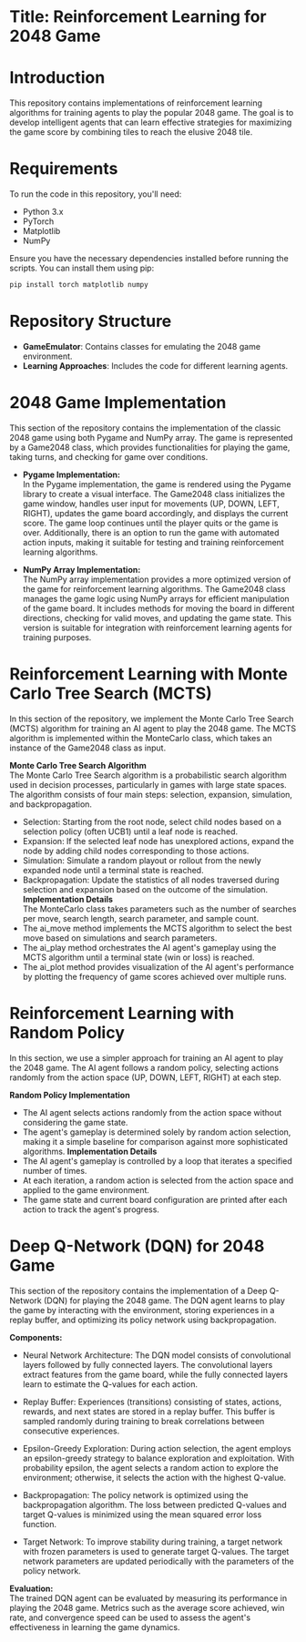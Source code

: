 # **Title: Reinforcement Learning for 2048 Game**

# Introduction
This repository contains implementations of reinforcement learning algorithms for training agents to play the popular 2048 game. The goal is to develop intelligent agents that can learn effective strategies for maximizing the game score by combining tiles to reach the elusive 2048 tile.

# Requirements
To run the code in this repository, you'll need:

- Python 3.x
- PyTorch
- Matplotlib
- NumPy

Ensure you have the necessary dependencies installed before running the scripts. You can install them using pip:

```bash
pip install torch matplotlib numpy
```

# Repository Structure
- **GameEmulator**: Contains classes for emulating the 2048 game environment.
- **Learning Approaches**: Includes the code for different learning agents.

# 2048 Game Implementation
This section of the repository contains the implementation of the classic 2048 game using both Pygame and NumPy array. The game is represented by a Game2048 class, which provides functionalities for playing the game, taking turns, and checking for game over conditions.

- **Pygame Implementation:**<br>
In the Pygame implementation, the game is rendered using the Pygame library to create a visual interface. The Game2048 class initializes the game window, handles user input for movements (UP, DOWN, LEFT, RIGHT), updates the game board accordingly, and displays the current score. The game loop continues until the player quits or the game is over. Additionally, there is an option to run the game with automated action inputs, making it suitable for testing and training reinforcement learning algorithms.

- **NumPy Array Implementation:**<br>
The NumPy array implementation provides a more optimized version of the game for reinforcement learning algorithms. The Game2048 class manages the game logic using NumPy arrays for efficient manipulation of the game board. It includes methods for moving the board in different directions, checking for valid moves, and updating the game state. This version is suitable for integration with reinforcement learning agents for training purposes.

# Reinforcement Learning with Monte Carlo Tree Search (MCTS)
In this section of the repository, we implement the Monte Carlo Tree Search (MCTS) algorithm for training an AI agent to play the 2048 game. The MCTS algorithm is implemented within the MonteCarlo class, which takes an instance of the Game2048 class as input.

**Monte Carlo Tree Search Algorithm**<br>
The Monte Carlo Tree Search algorithm is a probabilistic search algorithm used in decision processes, particularly in games with large state spaces. The algorithm consists of four main steps: selection, expansion, simulation, and backpropagation.

- Selection: Starting from the root node, select child nodes based on a selection policy (often UCB1) until a leaf node is reached.
- Expansion: If the selected leaf node has unexplored actions, expand the node by adding child nodes corresponding to those actions.
- Simulation: Simulate a random playout or rollout from the newly expanded node until a terminal state is reached.
- Backpropagation: Update the statistics of all nodes traversed during selection and expansion based on the outcome of the simulation.
**Implementation Details** <br>
The MonteCarlo class takes parameters such as the number of searches per move, search length, search parameter, and sample count.
- The ai_move method implements the MCTS algorithm to select the best move based on simulations and search parameters.
- The ai_play method orchestrates the AI agent's gameplay using the MCTS algorithm until a terminal state (win or loss) is reached.
- The ai_plot method provides visualization of the AI agent's performance by plotting the frequency of game scores achieved over multiple runs.

# Reinforcement Learning with Random Policy
In this section, we use a simpler approach for training an AI agent to play the 2048 game. The AI agent follows a random policy, selecting actions randomly from the action space (UP, DOWN, LEFT, RIGHT) at each step.

**Random Policy Implementation** <br>
- The AI agent selects actions randomly from the action space without considering the game state.
- The agent's gameplay is determined solely by random action selection, making it a simple baseline for comparison against more sophisticated algorithms.
**Implementation Details**<br>
- The AI agent's gameplay is controlled by a loop that iterates a specified number of times.
- At each iteration, a random action is selected from the action space and applied to the game environment.
- The game state and current board configuration are printed after each action to track the agent's progress.


# Deep Q-Network (DQN) for 2048 Game
This section of the repository contains the implementation of a Deep Q-Network (DQN) for playing the 2048 game. The DQN agent learns to play the game by interacting with the environment, storing experiences in a replay buffer, and optimizing its policy network using backpropagation.

**Components:**<br>
- Neural Network Architecture: The DQN model consists of convolutional layers followed by fully connected layers. The convolutional layers extract features from the game board, while the fully connected layers learn to estimate the Q-values for each action.

- Replay Buffer: Experiences (transitions) consisting of states, actions, rewards, and next states are stored in a replay buffer. This buffer is sampled randomly during training to break correlations between consecutive experiences.

- Epsilon-Greedy Exploration: During action selection, the agent employs an epsilon-greedy strategy to balance exploration and exploitation. With probability epsilon, the agent selects a random action to explore the environment; otherwise, it selects the action with the highest Q-value.

- Backpropagation: The policy network is optimized using the backpropagation algorithm. The loss between predicted Q-values and target Q-values is minimized using the mean squared error loss function.

- Target Network: To improve stability during training, a target network with frozen parameters is used to generate target Q-values. The target network parameters are updated periodically with the parameters of the policy network.

**Evaluation:**<br>
The trained DQN agent can be evaluated by measuring its performance in playing the 2048 game. Metrics such as the average score achieved, win rate, and convergence speed can be used to assess the agent's effectiveness in learning the game dynamics.
